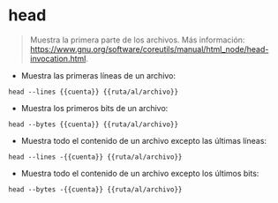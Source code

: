 # head

> Muestra la primera parte de los archivos.
> Más información: <https://www.gnu.org/software/coreutils/manual/html_node/head-invocation.html>.

- Muestra las primeras líneas de un archivo:

`head --lines {{cuenta}} {{ruta/al/archivo}}`

- Muestra los primeros bits de un archivo:

`head --bytes {{cuenta}} {{ruta/al/archivo}}`

- Muestra todo el contenido de un archivo excepto las últimas líneas:

`head --lines -{{cuenta}} {{ruta/al/archivo}}`

- Muestra todo el contenido de un archivo excepto los últimos bits:

`head --bytes -{{cuenta}} {{ruta/al/archivo}}`
